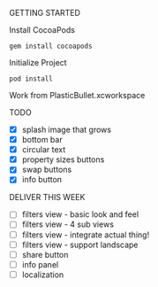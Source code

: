 GETTING STARTED

Install CocoaPods

    gem install cocoapods

Initialize Project

    pod install

Work from PlasticBullet.xcworkspace


TODO

- [x] splash image that grows
- [x] bottom bar
- [x] circular text
- [x] property sizes buttons
- [x] swap buttons
- [x] info button

DELIVER THIS WEEK

- [ ] filters view - basic look and feel
- [ ] filters view - 4 sub views
- [ ] filters view - integrate actual thing!
- [ ] filters view - support landscape
- [ ] share button
- [ ] info panel
- [ ] localization